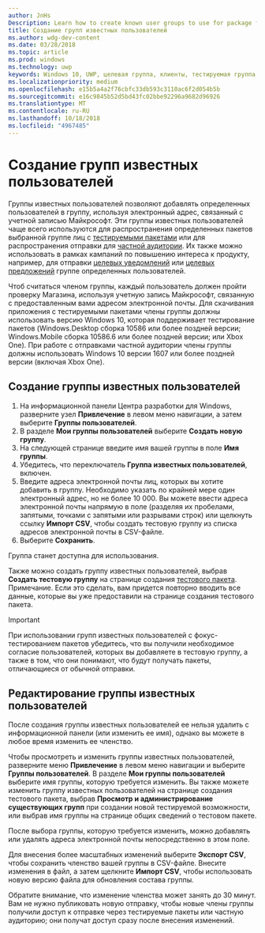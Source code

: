 ```yaml
---
author: JnHs
Description: Learn how to create known user groups to use for package flighting and more.
title: Создание групп известных пользователей
ms.author: wdg-dev-content
ms.date: 03/28/2018
ms.topic: article
ms.prod: windows
ms.technology: uwp
keywords: Windows 10, UWP, целевая группа, клиенты, тестируемая группа, пользовательские группы, известные пользователи
ms.localizationpriority: medium
ms.openlocfilehash: e15b5a4a2f76cbfc33db593c3110ac6f2d054b5b
ms.sourcegitcommit: e16c9845b52d5bd43fc02bbe92296a9682d96926
ms.translationtype: MT
ms.contentlocale: ru-RU
ms.lasthandoff: 10/18/2018
ms.locfileid: "4967485"
---
```

# <a name="create-known-user-groups"></a>Создание групп известных пользователей

Группы известных пользователей позволяют добавлять определенных пользователей в группу, используя электронный адрес, связанный с учетной записью Майкрософт. Эти группы известных пользователей чаще всего используются для распространения определенных пакетов выбранной группе лиц с [тестируемыми пакетами](package-flights.md) или для распространения отправки для [частной аудитории](choose-visibility-options.md#audience). Их также можно использовать в рамках кампаний по повышению интереса к продукту, например, для отправки [целевых уведомлений](send-push-notifications-to-your-apps-customers.md) или [целевых предложений](use-targeted-offers-to-maximize-engagement-and-conversions.md) группе определенных пользователей.

Чтоб считаться членом группы, каждый пользователь должен пройти проверку Магазина, используя учетную запись Майкрософт, связанную с предоставленным вами адресом электронной почты. Для скачивания приложения с тестируемыми пакетами члены группы должны использовать версию Windows 10, которая поддерживает тестирование пакетов (Windows.Desktop сборка 10586 или более поздней версии; Windows.Mobile сборка 10586.6 или более поздней версии; или Xbox One). При работе с отправками частной аудитории члены группы должны использовать Windows 10 версии 1607 или более поздней версии (включая Xbox One).

## <a name="to-create-a-known-user-group"></a>Создание группы известных пользователей

1. На информационной панели Центра разработки для Windows, разверните узел **Привлечение** в левом меню навигации, а затем выберите **Группы пользователей**. 
2. В разделе **Мои группы пользователей** выберите **Создать новую группу**.
3. На следующей странице введите имя вашей группы в поле **Имя группы**.
4. Убедитесь, что переключатель **Группа известных пользователей**, включен.
5. Введите адреса электронной почты лиц, которых вы хотите добавить в группу. Необходимо указать по крайней мере один электронный адрес, но не более 10 000. Вы можете ввести адреса электронной почты напрямую в поле (разделяя их пробелами, запятыми, точками с запятыми или разрывами строк) или щелкнуть ссылку **Импорт CSV**, чтобы создать тестовую группу из списка адресов электронной почты в CSV-файле.
6. Выберите **Сохранить**.

Группа станет доступна для использования.

Также можно создать группу известных пользователей, выбрав **Создать тестовую группу** на странице создания [тестового пакета](package-flights.md). Примечание. Если это сделать, вам придется повторно вводить все данные, которые вы уже предоставили на странице создания тестового пакета.

> [!IMPORTANT]
> При использовании групп известных пользователей с фокус-тестированием пакетов убедитесь, что вы получили необходимое согласие пользователей, которых вы добавляете в тестовую группу, а также в том, что они понимают, что будут получать пакеты, отличающиеся от обычной отправки. 

## <a name="to-edit-a-known-user-group"></a>Редактирование группы известных пользователей

После создания группы известных пользователей ее нельзя удалить с информационной панели (или изменить ее имя), однако вы можете в любое время изменить ее членство.

Чтобы просмотреть и изменить группы известных пользователей, разверните меню **Привлечение** в левом меню навигации и выберите **Группы пользователей**. В разделе **Мои группы пользователей** выберите имя группы, которую требуется изменить. Вы также можете изменить группу известных пользователей на странице создания тестового пакета, выбрав **Просмотр и администрирование существующих групп** при создании новой тестируемой возможности, или выбрав имя группы на странице общих сведений о тестовом пакете. 

После выбора группы, которую требуется изменить, можно добавлять или удалять адреса электронной почты непосредственно в этом поле.

Для внесения более масштабных изменений выберите **Экспорт CSV**, чтобы сохранить членство вашей группы в CSV-файле. Внесите изменения в файл, а затем щелкните **Импорт CSV**, чтобы использовать новую версию файла для обновления состава группы.

Обратите внимание, что изменение членства может занять до 30 минут. Вам не нужно публиковать новую отправку, чтобы новые члены группы получили доступ к отправке через тестируемые пакеты или частную аудиторию; они получат доступ сразу после внесения изменений. 






